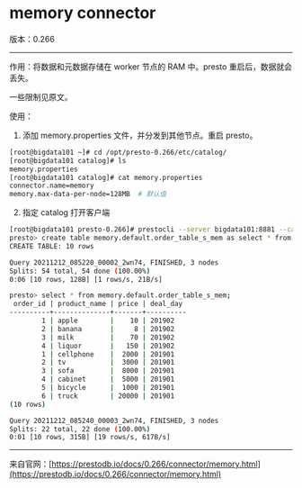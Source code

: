 # memory connector

版本：0.266

--------------------------------------

作用：将数据和元数据存储在 worker 节点的 RAM 中。presto 重启后，数据就会丢失。

一些限制见原文。


使用：

1. 添加 memory.properties 文件，并分发到其他节点。重启 presto。

```sh
[root@bigdata101 ~]# cd /opt/presto-0.266/etc/catalog/
[root@bigdata101 catalog]# ls
memory.properties
[root@bigdata101 catalog]# cat memory.properties
connector.name=memory
memory.max-data-per-node=128MB  # 默认值
```

2. 指定 catalog 打开客户端

```sh
[root@bigdata101 presto-0.266]# prestocli --server bigdata101:8881 --catalog memory
presto> create table memory.default.order_table_s_mem as select * from hive.default.order_table_s;
CREATE TABLE: 10 rows

Query 20211212_085220_00002_2wn74, FINISHED, 3 nodes
Splits: 54 total, 54 done (100.00%)
0:06 [10 rows, 128B] [1 rows/s, 21B/s]

presto> select * from memory.default.order_table_s_mem;
 order_id | product_name | price | deal_day 
----------+--------------+-------+----------
        1 | apple        |    10 | 201902   
        2 | banana       |     8 | 201902   
        3 | milk         |    70 | 201902   
        4 | liquor       |   150 | 201902   
        1 | cellphone    |  2000 | 201901   
        2 | tv           |  3000 | 201901   
        3 | sofa         |  8000 | 201901   
        4 | cabinet      |  5000 | 201901   
        5 | bicycle      |  1000 | 201901   
        6 | truck        | 20000 | 201901   
(10 rows)

Query 20211212_085240_00003_2wn74, FINISHED, 3 nodes
Splits: 22 total, 22 done (100.00%)
0:01 [10 rows, 315B] [19 rows/s, 617B/s]
```

--------------------------------------

来自官网：[https://prestodb.io/docs/0.266/connector/memory.html](https://prestodb.io/docs/0.266/connector/memory.html)